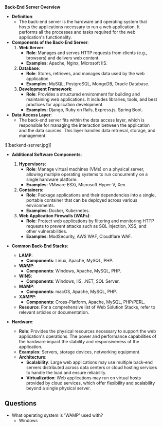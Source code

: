 **Back-End Server Overview**
- **Definition**:
    - The back-end server is the hardware and operating system that hosts the applications necessary to run a web application. It performs all the processes and tasks required for the web application's functionality.
- **Components of the Back-End Server**:
    1. **Web Server**:
        - **Role**: Manages and serves HTTP requests from clients (e.g., browsers) and delivers web content.
        - **Examples**: Apache, Nginx, Microsoft IIS.
    2. **Database**:
        - **Role**: Stores, retrieves, and manages data used by the web application.
        - **Examples**: MySQL, PostgreSQL, MongoDB, Oracle Database.
    3. **Development Framework**:
        - **Role**: Provides a structured environment for building and maintaining web applications. It includes libraries, tools, and best practices for application development.
        - **Examples**: Django, Ruby on Rails, Express.js, Spring Boot.
- **Data Access Layer**:
    - The back-end server fits within the data access layer, which is responsible for managing the interaction between the application and the data sources. This layer handles data retrieval, storage, and management.

![[backend-server.jpg]]

- **Additional Software Components**:
    1. **Hypervisors**:
        - **Role**: Manage virtual machines (VMs) on a physical server, allowing multiple operating systems to run concurrently on a single hardware platform.
        - **Examples**: VMware ESXi, Microsoft Hyper-V, Xen.
    2. **Containers**:
        - **Role**: Package applications and their dependencies into a single, portable container that can be deployed across various environments.
        - **Examples**: Docker, Kubernetes.
    3. **Web Application Firewalls (WAFs)**:
        - **Role**: Protect web applications by filtering and monitoring HTTP requests to prevent attacks such as SQL injection, XSS, and other vulnerabilities.
        - **Examples**: ModSecurity, AWS WAF, Cloudflare WAF.
- **Common Back-End Stacks**:
    - **LAMP**:
        - **Components**: Linux, Apache, MySQL, PHP.
    - **WAMP**:
        - **Components**: Windows, Apache, MySQL, PHP.
    - **WINS**:
        - **Components**: Windows, IIS, .NET, SQL Server.
    - **MAMP**:
        - **Components**: macOS, Apache, MySQL, PHP.
    - **XAMPP**:
        - **Components**: Cross-Platform, Apache, MySQL, PHP/PERL.
    - **Resource**: For a comprehensive list of Web Solution Stacks, refer to relevant articles or documentation.
        
- **Hardware**:
    - **Role**: Provides the physical resources necessary to support the web application's operations. The power and performance capabilities of the hardware impact the stability and responsiveness of the application.
    - **Examples**: Servers, storage devices, networking equipment.
    - **Architecture**:
        - **Scalability**: Large web applications may use multiple back-end servers distributed across data centers or cloud hosting services to handle the load and ensure reliability.
        - **Virtualization**: Web applications may run on virtual hosts provided by cloud services, which offer flexibility and scalability beyond a single physical server.


## Questions
- What operating system is 'WAMP' used with?
	- Windows